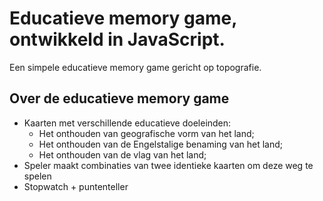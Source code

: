 # Educatieve memory game, ontwikkeld in JavaScript.

Een simpele educatieve memory game gericht op topografie. 

## Over de educatieve memory game

- Kaarten met verschillende educatieve doeleinden:
    - Het onthouden van geografische vorm van het land;
    - Het onthouden van de Engelstalige benaming van het land;
    - Het onthouden van de vlag van het land;
- Speler maakt combinaties van twee identieke kaarten om deze weg te spelen
- Stopwatch + puntenteller
